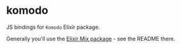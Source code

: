# komodo

JS bindings for `Komodo` Elixir package.

Generally you'll use the [Elixir Mix package](https://github.com/hungry-egg/komodo) - see the README there.
